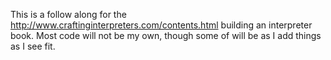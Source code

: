 This is a follow along for the http://www.craftinginterpreters.com/contents.html building an interpreter book. Most code will not be my own, though some of will be as I add things as I see fit. 
